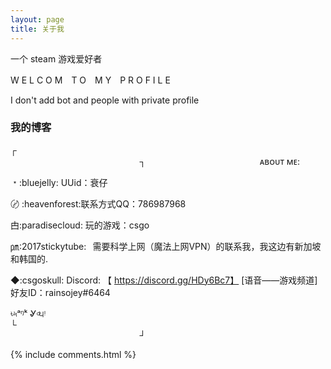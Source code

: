 ```yaml
---
layout: page
title: 关于我 
---
```


一个 steam 游戏爱好者
<p>


W E L C O M　T O　M Y　P R O F I L E
  
I don't add bot and people with private profile


<p>


<p>

<h3> 我的博客 </h3>  

<p>

┌⠀⠀⠀⠀⠀⠀⠀⠀⠀⠀⠀⠀⠀⠀⠀⠀⠀⠀⠀⠀⠀⠀⠀⠀⠀⠀⠀⠀⠀⠀⠀⠀⠀⠀⠀⠀⠀⠀⠀⠀⠀⠀⠀⠀⠀⠀⠀⠀⠀⠀⠀⠀⠀⠀⠀⠀⠀⠀⠀⠀ ⠀⠀⠀⠀⠀ ⠀⠀ ┐
⠀⠀⠀⠀⠀⠀⠀⠀⠀⠀⠀⠀⠀⠀⠀⠀⠀
ᴀʙᴏᴜᴛ ᴍᴇ:

﹡:bluejelly: UUid：衰仔

〄 :heavenforest:联系方式QQ：786987968

甴:paradisecloud: 玩的游戏：csgo

㏘:2017stickytube:⠀需要科学上网（魔法上网VPN）的联系我，我这边有新加坡和韩国的.

◆:csgoskull: Discord: 【 https://discord.gg/HDy6Bc7】 [语音——游戏频道] 好友ID：rainsojey#6464

৳৸ᵃᵑᵏ Ꮍ৹੫ᵎ
⠀⠀⠀⠀⠀⠀⠀⠀⠀⠀⠀⠀⠀⠀⠀
└⠀⠀⠀⠀⠀⠀⠀⠀⠀⠀⠀⠀⠀⠀⠀⠀⠀⠀⠀⠀⠀⠀⠀⠀⠀⠀⠀⠀⠀⠀⠀⠀⠀⠀⠀⠀⠀⠀⠀⠀⠀⠀⠀⠀⠀⠀⠀⠀⠀⠀⠀⠀⠀⠀⠀⠀⠀⠀⠀⠀⠀⠀ ⠀ ⠀⠀⠀ ⠀┘
<p> 




{% include comments.html %}

